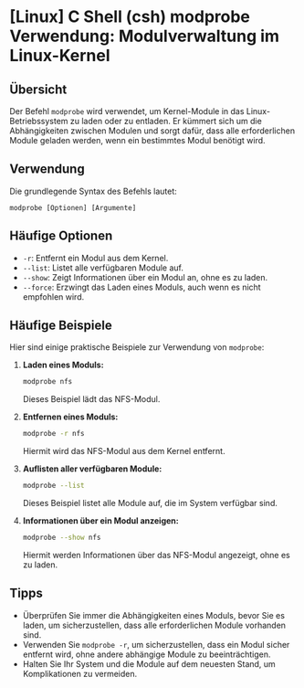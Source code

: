 # [Linux] C Shell (csh) modprobe Verwendung: Modulverwaltung im Linux-Kernel

## Übersicht
Der Befehl `modprobe` wird verwendet, um Kernel-Module in das Linux-Betriebssystem zu laden oder zu entladen. Er kümmert sich um die Abhängigkeiten zwischen Modulen und sorgt dafür, dass alle erforderlichen Module geladen werden, wenn ein bestimmtes Modul benötigt wird.

## Verwendung
Die grundlegende Syntax des Befehls lautet:

```
modprobe [Optionen] [Argumente]
```

## Häufige Optionen
- `-r`: Entfernt ein Modul aus dem Kernel.
- `--list`: Listet alle verfügbaren Module auf.
- `--show`: Zeigt Informationen über ein Modul an, ohne es zu laden.
- `--force`: Erzwingt das Laden eines Moduls, auch wenn es nicht empfohlen wird.

## Häufige Beispiele
Hier sind einige praktische Beispiele zur Verwendung von `modprobe`:

1. **Laden eines Moduls:**
   ```bash
   modprobe nfs
   ```
   Dieses Beispiel lädt das NFS-Modul.

2. **Entfernen eines Moduls:**
   ```bash
   modprobe -r nfs
   ```
   Hiermit wird das NFS-Modul aus dem Kernel entfernt.

3. **Auflisten aller verfügbaren Module:**
   ```bash
   modprobe --list
   ```
   Dieses Beispiel listet alle Module auf, die im System verfügbar sind.

4. **Informationen über ein Modul anzeigen:**
   ```bash
   modprobe --show nfs
   ```
   Hiermit werden Informationen über das NFS-Modul angezeigt, ohne es zu laden.

## Tipps
- Überprüfen Sie immer die Abhängigkeiten eines Moduls, bevor Sie es laden, um sicherzustellen, dass alle erforderlichen Module vorhanden sind.
- Verwenden Sie `modprobe -r`, um sicherzustellen, dass ein Modul sicher entfernt wird, ohne andere abhängige Module zu beeinträchtigen.
- Halten Sie Ihr System und die Module auf dem neuesten Stand, um Komplikationen zu vermeiden.